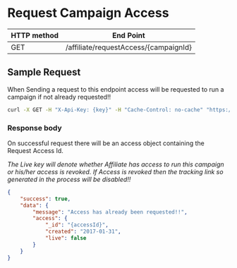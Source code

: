 # **Request Campaign Access**

| **HTTP method** | **End Point** |
| --- | --- |
| GET | /affiliate/requestAccess/{campaignId} |


## **Sample Request**

When Sending a request to this endpoint access will be requested to run a campaign if not already requested!!

```bash
curl -X GET -H "X-Api-Key: {key}" -H "Cache-Control: no-cache" "https://api.vnative.com/affiliate/requestAccess/{campaignId}"
```


### **Response body**

On successful request there will be an access object containing the Request Access Id.

_The Live key will denote whether Affiliate has access to run this campaign or his/her access is revoked. If Access is revoked then the tracking link so generated in the process will be disabled!!_

```json
{
    "success": true,
    "data": {
        "message": "Access has already been requested!!",
        "access": {
            "_id": "{accessId}",
            "created": "2017-01-31",
            "live": false
        }
    }
}
```